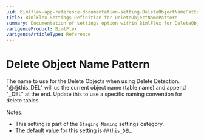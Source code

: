 ```yaml
---
uid: bimlflex-app-reference-documentation-setting-DeleteObjectNamePattern
title: BimlFlex Settings Definition for DeleteObjectNamePattern
summary: Documentation of settings option within BimlFlex for DeleteObjectNamePattern
varigenceProduct: BimlFlex
varigenceArticleType: Reference
---
```


# Delete Object Name Pattern

The name to use for the Delete Objects when using Delete Detection. "@@this_DEL" will us the current object name (table name) and append "_DEL" at the end. Update this to use a specific naming convention for delete tables

Notes:

* This setting is part of the `Staging Naming` settings category.
* The default value for this setting is `@@this_DEL`.
